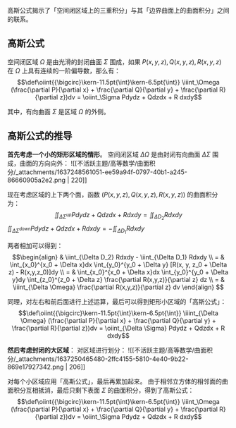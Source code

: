 高斯公式揭示了「空间闭区域上的三重积分」与其「边界曲面上的曲面积分」之间的联系。


## 高斯公式
空间闭区域 $\Omega$  是由光滑的封闭曲面 $\Sigma$  围成，如果 $P(x,y,z),\, Q(x,y,z),\, R(x,y,z)$  在 $\Omega$  上具有连续的一阶偏导数，那么有：
$$\def\oiint{{\bigcirc}\kern-11.5pt{\int}\kern-6.5pt{\int}}
\iiint_\Omega (\frac{\partial P}{\partial x} + \frac{\partial Q}{\partial y} + \frac{\partial R}{\partial z})dv = \oiint_\Sigma Pdydz + Qdzdx + R dxdy$$

其中，有向曲面 $\Sigma$  是区域 $\Omega$  的外侧。


## 高斯公式的推导
**首先考虑一个小的矩形区域的情形**。
空间闭区域 $\Delta \Omega$  是由封闭有向曲面 $\Delta \Sigma$  围成，曲面的方向向外：
![[不活跃主题/高等数学/曲面积分/_attachments/1637248561051-ee59a94f-0797-40b1-a245-86660905a2e2.png | 220]]

现在考虑区域的上下两个面，函数 $(P(x,y,z),\, Q(x,y,z),\, R(x,y,z))$  的曲面积分为：
$$\iint_{\Delta \Sigma^{up}} Pdydz + Q dzdx + Rdxdy  = \iint_{\Delta D_2} R dxdy$$
$\iint_{\Delta \Sigma^{down}} Pdydz + Q dzdx + Rdxdy  = -\iint_{\Delta D_1} R dxdy$ 

两者相加可以得到：
$$\begin{align}
& \iint_{\Delta D_2} Rdxdy - \iint_{\Delta D_1} Rdxdy \\
= & 
\int_{x_0}^{x_0 + \Delta x}dx \int_{y_0}^{y_0 + \Delta y} [R(x, y, z_0 + \Delta z) - R(x,y,z_0)]dy \\
= &
\int_{x_0}^{x_0 + \Delta x}dx \int_{y_0}^{y_0 + \Delta y}dy \int_{z_0}^{z_0 + \Delta z} \frac{\partial R(x,y,z)}{\partial z} dz \\
= &
\iiint_{\Delta \Omega} \frac{\partial R(x,y,z)}{\partial z} dv
\end{align}
$$

同理，对左右和前后面进行上述运算，最后可以得到矩形小区域的「高斯公式」：
$$\def\oiint{{\bigcirc}\kern-11.5pt{\int}\kern-6.5pt{\int}}
\iiint_{\Delta \Omega} (\frac{\partial P}{\partial x} + \frac{\partial Q}{\partial y} + \frac{\partial R}{\partial z})dv = \oiint_{\Delta \Sigma} Pdydz + Qdzdx + R dxdy$$

**然后考虑封闭的大区域**：
对区域进行划分：
![[不活跃主题/高等数学/曲面积分/_attachments/1637250465480-2ffc4155-5810-4e40-9b22-869e17927342.png | 206]]

对每个小区域应用「高斯公式」，最后再累加起来。
由于相邻立方体的相邻面的曲面积分互相抵消，最后只剩下表面 $\Sigma$  的曲面积分，得到了高斯公式：
$$\def\oiint{{\bigcirc}\kern-11.5pt{\int}\kern-6.5pt{\int}}
\iiint_\Omega (\frac{\partial P}{\partial x} + \frac{\partial Q}{\partial y} + \frac{\partial R}{\partial z})dv = \oiint_\Sigma Pdydz + Qdzdx + R dxdy$$
